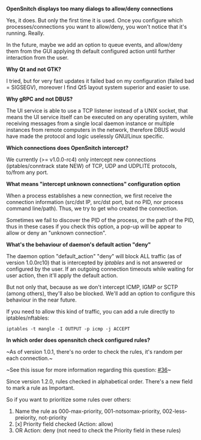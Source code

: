 **OpenSnitch displays too many dialogs to allow/deny connections**

Yes, it does. But only the first time it is used. Once you configure which processes/connections you want to allow/deny, you won't notice that it's running. Really.

In the future, maybe we add an option to queue events, and allow/deny them from the GUI applying th default configured action until further interaction from the user.


**Why Qt and not GTK?**

I tried, but for very fast updates it failed bad on my configuration (failed bad = SIGSEGV), moreover I find Qt5 layout system superior and easier to use.


**Why gRPC and not DBUS?**

The UI service is able to use a TCP listener instead of a UNIX socket, that means the UI service itself can be executed on any operating system, while receiving messages from a single local daemon instance or multiple instances from remote computers in the network, therefore DBUS would have made the protocol and logic uselessly GNU/Linux specific.

**Which connections does OpenSnitch intercept?**

We currently (>= v1.0.0-rc4) only intercept new connections (iptables/conntrack state NEW) of TCP, UDP and UDPLITE protocols, to/from any port.

**What means "intercept unknown connections" configuration option**

When a process establishes a new connection, we first receive the connection information (src/dst IP, src/dst port, but no PID, nor process command line/path). Thus, we try to get who created the connection.

Sometimes we fail to discover the PID of the process, or the path of the PID, thus in these cases if you check this option, a pop-up will be appear to allow or deny an "unknown connection".

**What's the behaviour of daemon's default action "deny"**

The daemon option "default_action" "deny" will block ALL traffic (as of version 1.0.0rc10) that is intercepted by _iptables_ and is not answered or configured by the user. If an outgoing connection timeouts while waiting for user action, then it'll apply the default action.

But not only that, because as we don't intercept ICMP, IGMP or SCTP (among others), they'll also be blocked. We'll add an option to configure this behaviour in the near future.

If you need to allow this kind of traffic, you can add a rule directly to iptables/nftables:

`iptables -t mangle -I OUTPUT -p icmp -j ACCEPT`

**In which order does opensnitch check configured rules?**

~As of version 1.0.1, there's no order to check the rules, it's random per each connection.~

~See this issue for more information regarding this question: [#36](https://github.com/gustavo-iniguez-goya/opensnitch/issues/36)~

Since version 1.2.0, rules checked in alphabetical order. There's a new field to mark a rule as Important.

So if you want to prioritize some rules over others:
1. Name the rule as 000-max-priority, 001-notsomax-priority, 002-less-preiority, not-priority
2. [x] Priority field checked (Action: allow)
3. OR Action: deny (not need to check the Priority field in these rules)

